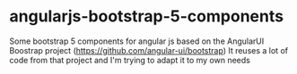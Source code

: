 # angularjs-bootstrap-5-components
Some bootstrap 5 components for angular js based on the AngularUI Boostrap project (https://github.com/angular-ui/bootstrap)
It reuses a lot of code from that project and I'm trying to adapt it to my own needs
